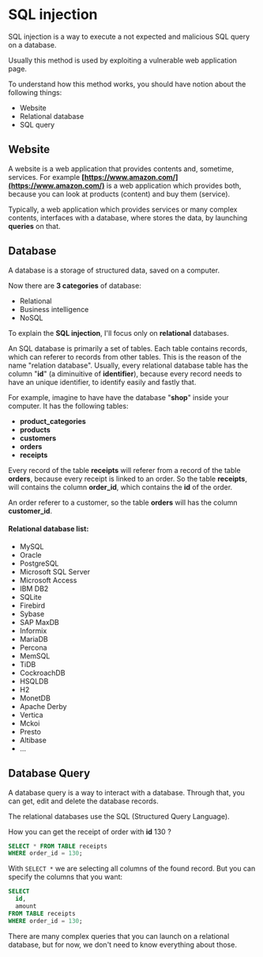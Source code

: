 # SQL injection

SQL injection is a way to execute a not expected and malicious SQL
query on a database.

Usually this method is used by exploiting a vulnerable web application
page.

To understand how this method works, you should have notion about the
following things:
 * Website
 * Relational database
 * SQL query

## Website

A website is a web application that provides contents and, sometime,
services.
For example **[https://www.amazon.com/](https://www.amazon.com/)**
is a web application which provides both, because you can look at
products (content) and buy them (service).

Typically, a web application which provides services or many complex
contents, interfaces with a database, where stores the data, by
launching **queries** on that.

## Database

A database is a storage of structured data, saved on a computer.

Now there are **3 categories** of database:
 * Relational
 * Business intelligence
 * NoSQL

To explain the **SQL injection**, I'll focus only on **relational**
databases.

An SQL database is primarily a set of tables.
Each table contains records, which can referer to records from other
tables. This is the reason of the name "relation database".
Usually, every relational database table has the column "**id**"
(a diminuitive of **identifier**), because every record needs to have
an unique identifier, to identify easily and fastly that.

For example, imagine to have have the database "**shop**" inside your
computer.
It has the following tables:
 * **product_categories**
 * **products**
 * **customers**
 * **orders**
 * **receipts**

Every record of the table **receipts** will referer from a record
of the table **orders**, because every receipt is linked to an order.
So the table **receipts**, will contains the column **order_id**,
which contains the **id** of the order.

An order referer to a customer, so the table **orders** will has the 
column **customer_id**.

#### Relational database list:
 * MySQL
 * Oracle
 * PostgreSQL
 * Microsoft SQL Server
 * Microsoft Access
 * IBM DB2
 * SQLite
 * Firebird
 * Sybase
 * SAP MaxDB
 * Informix
 * MariaDB
 * Percona
 * MemSQL
 * TiDB
 * CockroachDB
 * HSQLDB
 * H2
 * MonetDB
 * Apache Derby
 * Vertica
 * Mckoi
 * Presto
 * Altibase
 * ...

## Database Query

A database query is a way to interact with a database.
Through that, you can get, edit and delete the database records.

The relational databases use the SQL (Structured Query Language).

How you can get the receipt of order with **id** 130 ?
```sql
SELECT * FROM TABLE receipts
WHERE order_id = 130;
```

With `SELECT *` we are selecting all columns of the found record.
But you can specify the columns that you want:
```sql
SELECT
  id,
  amount
FROM TABLE receipts
WHERE order_id = 130;
```

There are many complex queries that you can launch on a relational
database, but for now, we don't need to know everything about those.
